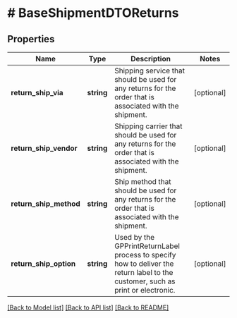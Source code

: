 # # BaseShipmentDTOReturns

## Properties

Name | Type | Description | Notes
------------ | ------------- | ------------- | -------------
**return_ship_via** | **string** | Shipping service that should be used for any returns for the order that is associated with the shipment. | [optional]
**return_ship_vendor** | **string** | Shipping carrier that should be used for any returns for the order that is associated with the shipment. | [optional]
**return_ship_method** | **string** | Ship method that should be used for any returns for the order that is associated with the shipment. | [optional]
**return_ship_option** | **string** | Used by the GPPrintReturnLabel process to specify how to deliver the return label to the customer, such as print or electronic. | [optional]

[[Back to Model list]](../../README.md#models) [[Back to API list]](../../README.md#endpoints) [[Back to README]](../../README.md)
